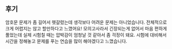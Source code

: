 ## 후기

암호문 문제가 좀 길어서 헷갈렸는데 생각보다 어려운 문제는 아니었습니다. 전체적으로 크게 어렵지는 않고 할만하다고 느꼈어요!
모의고사라서 긴장되는게 없어서 마음 편하게 풀었는데 실제 시험칠 때는 압박감이 엄청날 것 같아서 좀 걱정이 돼요.
시험에 대비해서 시간을 정해놓고 문제를 푸는 연습을 많이 해야겠다고 느꼈습니다.
